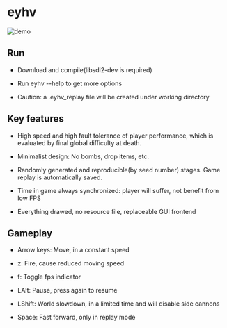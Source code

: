 # eyhv

![demo](https://asrcpq.github.io/resources/2005/eyhv_demo.gif)

## Run

* Download and compile(libsdl2-dev is required)

* Run eyhv --help to get more options

* Caution: a .eyhv\_replay file will be created under working directory

## Key features

* High speed and high fault tolerance of player performance,
which is evaluated by final global difficulty at death.

* Minimalist design: No bombs, drop items, etc.

* Randomly generated and reproducible(by seed number) stages.
Game replay is automatically saved.

* Time in game always synchronized: player will suffer, not benefit from low FPS

* Everything drawed, no resource file, replaceable GUI frontend

## Gameplay

* Arrow keys: Move, in a constant speed

* z: Fire, cause reduced moving speed

* f: Toggle fps indicator

* LAlt: Pause, press again to resume

* LShift: World slowdown, in a limited time and will disable side cannons

* Space: Fast forward, only in replay mode

